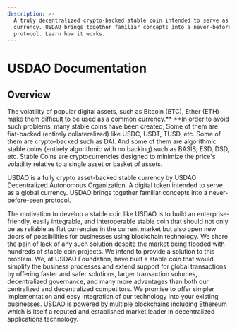 ```yaml
---
description: >-
  A truly decentralized crypto-backed stable coin intended to serve as a global
  currency. USDAO brings together familiar concepts into a never-before-seen
  protocol.​ Learn how it works.
---
```


# USDAO Documentation

## Overview

The volatility of popular digital assets, such as Bitcoin (BTC), Ether (ETH) make them difficult to be used as a common currency.** **In order to avoid such problems, many stable coins have been created, Some of them are fiat-backed (entirely collateralized) like USDC, USDT, TUSD, etc. Some of them are crypto-backed such as DAI. And some of them are algorithmic stable coins (entirely algorithmic with no backing) such as BASIS, ESD, DSD, etc. Stable Coins are cryptocurrencies designed to minimize the price's volatility relative to a single asset or basket of assets.

USDAO is a fully crypto asset-backed stable currency by USDAO Decentralized Autonomous Organization. A digital token intended to serve as a global currency. USDAO brings together familiar concepts into a never-before-seen protocol.

The motivation to develop a stable coin like USDAO is to build an enterprise-friendly, easily integrable, and interoperable stable coin that should not only be as reliable as fiat currencies in the current market but also open new doors of possibilities for businesses using blockchain technology. We share the pain of lack of any such solution despite the market being flooded with hundreds of stable coin projects. We intend to provide a solution to this problem. We, at USDAO Foundation, have built a stable coin that would simplify the business processes and extend support for global transactions by offering faster and safer solutions, larger transaction volumes, decentralized governance, and many more advantages than both our centralized and decentralized competitors. We promise to offer simpler implementation and easy integration of our technology into your existing businesses. USDAO is powered by multiple blockchains including Ethereum which is itself a reputed and established market leader in decentralized applications technology.

